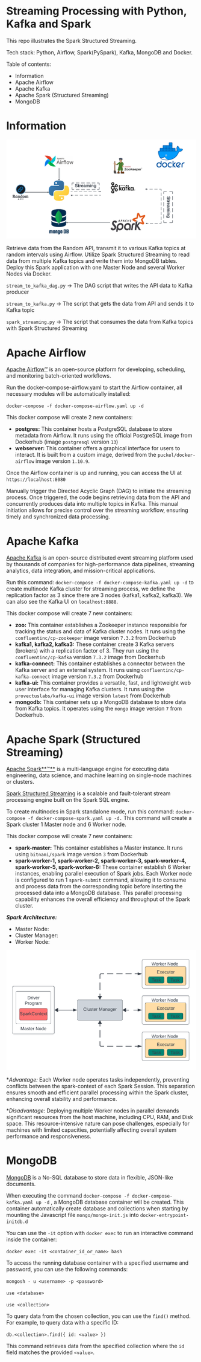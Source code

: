 # Streaming Processing with Python, Kafka and Spark

This repo illustrates the Spark Structured Streaming.

Tech stack: Python, Airflow, Spark(PySpark), Kafka, MongoDB and Docker.

Table of contents:

* Information
* Apache Airflow
* Apache Kafka
* Apache Spark (Structured Streaming)
* MongoDB

# Information

![workflow](image/README/workflow.png)

Retrieve data from the Random API, transmit it to various Kafka topics at random intervals using Airflow. Utilize Spark Structured Streaming to read data from multiple Kafka topics and write them into MongoDB tables. Deploy this Spark application with one Master Node and several Worker Nodes via Docker.

`stream_to_kafka_dag.py` -> The DAG script that writes the API data to Kafka producer

`stream_to_kafka.py` -> The script that gets the data from API and sends it to Kafka topic

`spark_streaming.py` -> The script that consumes the data from Kafka topics with Spark Structured Streaming

# Apache Airflow

[Apache Airflow™](https://airflow.apache.org/docs/apache-airflow/stable/index.html) is an open-source platform for developing, scheduling, and monitoring batch-oriented workflows.

Run the docker-compose-airflow.yaml to start the Airflow container, all necessary modules will be automatically installed:

`docker-compose -f docker-compose-airflow.yaml up -d`

This docker compose will create 2 new containers:

* **postgres:** This container hosts a PostgreSQL database to store metadata from Airflow. It runs using the official PostgreSQL image from Dockerhub (image `postgresql` version `13`)
* **webserver:** This container offers a graphical interface for users to interact. It is built from a custom image, derived from the `puckel/docker-airflow` image version `1.10.9`.

Once the Airflow container is up and running, you can access the UI at `https://localhost:8080`

Manually trigger the Directed Acyclic Graph (DAG) to initiate the streaming process. Once triggered, the code begins retrieving data from the API and concurrently produces data into multiple topics in Kafka. This manual initiation allows for precise control over the streaming workflow, ensuring timely and synchronized data processing.

# Apache Kafka

[Apache Kafka](https://kafka.apache.org/) is an open-source distributed event streaming platform used by thousands of companies for high-performance data pipelines, streaming analytics, data integration, and mission-critical applications.

Run this command: `docker-compose -f docker-compose-kafka.yaml up -d` to create multinode Kafka cluster for streaming process, we define the replication factor as 3 since there are 3 nodes (kafka1, kafka2, kafka3). We can also see the Kafka UI on `localhost:8888`.

This docker compose will create 7 new containers:

* **zoo:** This container establishes a Zookeeper instance responsible for tracking the status and data of Kafka cluster nodes. It runs using the `confluentinc/cp-zookeeper` image version `7.3.2` from Dockerhub
* **kafka1, kafka2, kafka3:** These container create 3 Kafka servers (brokers) with a replication factor of 3. They run using the `confluentinc/cp-kafka` version `7.3.2` image from Dockerhub
* **kafka-connect:** This container establishes a connector between the Kafka server and an external system. It runs using `confluentinc/cp-kafka-connect` image version `7.3.2` from Dockerhub
* **kafka-ui:** This container provides a versatile, fast, and lightweight web user interface for managing Kafka clusters. It runs using the `provectuslabs/kafka-ui` image version `latest` from Dockerhub
* **mongodb:** This container sets up a MongoDB database to store data from Kafka topics. It operates using the `mongo` image version `7` from Dockerhub.

# Apache Spark (Structured Streaming)

[Apache Spark**™**](https://spark.apache.org/) is a multi-language engine for executing data engineering, data science, and machine learning on single-node machines or clusters.

[Spark Structured Streaming](https://spark.apache.org/docs/latest/structured-streaming-programming-guide.html) is a scalable and fault-tolerant stream processing engine built on the Spark SQL engine.

To create multinodes in Spark standalone mode, run this command: `docker-compose -f docker-compose-spark.yaml up -d.` This command will create a Spark cluster 1 Master node and 6 Worker node.

This docker compose will create 7 new containers:

* **spark-master:** This container establishes a Master instance. It runs using `bitnami/spark` image version `3` from Dockerhub
* **spark-worker-1, spark-worker-2, spark-worker-3, spark-worker-4, spark-worker-5, spark-worker-6:** These container establish 6 Worker instances, enabling parallel execution of Spark jobs. Each Worker node is configured to run 1 `spark-submit` command, allowing it to consume and process data from the corresponding topic before inserting the processed data into a MongoDB database. This parallel processing capability enhances the overall efficiency and throughput of the Spark cluster.

***Spark Architecture:***

* Master Node:
* Cluster Manager:
* Worker Node:

![1698204389182](image/README/1698204389182.png)

**Advantage:* Each Worker node operates tasks independently, preventing conflicts between the spark-context of each Spark Session. This separation ensures smooth and efficient parallel processing within the Spark cluster, enhancing overall stability and performance.

**Disadvantage:* Deploying multiple Worker nodes in parallel demands significant resources from the host machine, including CPU, RAM, and Disk space. This resource-intensive nature can pose challenges, especially for machines with limited capacities, potentially affecting overall system performance and responsiveness.

# MongoDB

[MongoDB](https://www.mongodb.com/what-is-mongodb) is a No-SQL database to store data in flexible, JSON-like documents.

When executing the command `docker-compose -f docker-compose-kafka.yaml up -d` , a MongoDB database container will be created. This container automatically create database and collections when starting by mounting the Javascript file `mongo/mongo-init.js` into `docker-entrypoint-initdb.d`

You can use the `-it` option with `docker exec` to run an interactive command inside the container:

`docker exec -it <container_id_or_name> bash`

To access the running database container with a specified username and password, you can use the following commands:

`mongosh - u <username> -p <password>`

`use <database>`

`use <collection>`

To query data from the chosen collection, you can use the `find()` method. For example, to query data with a specific ID:

`db.<collection>.find({ id: <value> })`

This command retrieves data from the specified collection where the `id` field matches the provided `<value>`.
